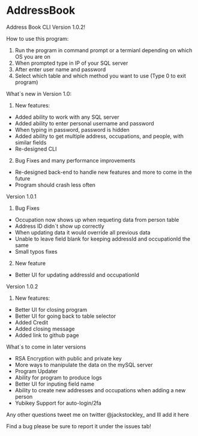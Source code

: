 # AddressBook
Address Book CLI Version 1.0.2!

How to use this program:
1. Run the program in command prompt or a termianl depending on which OS you are on
2. When prompted type in IP of your SQL server
3. After enter user name and password
4. Select which table and which method you want to use (Type 0 to exit program)

What`s new in Version 1.0:
1. New features:
  - Added ability to work with any SQL server
  - Added ability to enter personal username and password
  - When typing in password, password is hidden
  - Added ability to get multiple address, occupations, and people, with similar fields
  - Re-designed CLI
2. Bug Fixes and many performance improvements
  - Re-designed back-end to handle new features and more to come in the future
  - Program should crash less often
  
Version 1.0.1
1. Bug Fixes
  - Occupation now shows up when requeting data from person table
  - Address ID didn`t show up correctly
  - When updating data it would override all previous data
  - Unable to leave field blank for keeping addressId and occupationId the same
  - Small typos fixes
2. New feature
  - Better UI for updating addressId and occupationId

Version 1.0.2
1. New features:
  - Better UI for closing program
  - Better UI for going back to table selector
  - Added Credit
  - Added closing message
  - Added link to github page
  
What`s to come in later versions
  - RSA Encryption with public and private key
  - More ways to manipulate the data on the mySQL server
  - Program Updater
  - Ability for program to produce logs
  - Better UI for inputing field name
  - Ability to create new addresses and occupations when adding a new person
  - Yubikey Support for auto-login/2fa

Any other questions tweet me on twitter @jackstockley_ and Ill add it here

Find a bug please be sure to report it under the issues tab!
